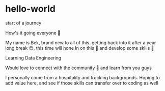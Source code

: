 # hello-world
start of a journey

How's it going everyone :wave:

My name is Bek, brand new to all of this. getting back into it after a year long break 😊, this time will hone in on this 💪 and develop some skills 📖

Learning Data Engineering

Would love to connect with the community 🤝 and learn from you guys

I personally come from a hospitality and trucking backgrounds. Hoping to add value here, and see if those skills can transfer over to coding as well
